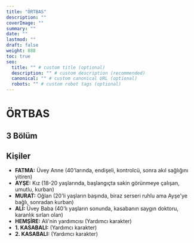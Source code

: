 ```yaml
---
title: "ÖRTBAS"
description: ""
coverImage: ""
summary: ""
date: ""
lastmod: ""
draft: false
weight: 888
toc: true
seo:
  title: "" # custom title (optional)
  description: "" # custom description (recommended)
  canonical: "" # custom canonical URL (optional)
  robots: "" # custom robot tags (optional)
---
```

# ÖRTBAS

## 3 Bölüm

## Kişiler

* **FATMA:** Üvey Anne (40'larında, endişeli, kontrolcü, sonra akıl sağlığını yitiren)
* **AYŞE:** Kız (18-20 yaşlarında, başlangıçta sakin görünmeye çalışan, umutlu, kurban)
* **MURAT:** Oğlan (20'li yaşların başında, biraz serseri ruhlu ama Ayşe'ye bağlı, sonradan kurban)
* **ALİ:** Üvey Baba (40'lı yaşların sonunda, kasabanın saygın doktoru, karanlık sırları olan)
* **HEMŞİRE:** Ali'nin yardımcısı (Yardımcı karakter)
* **1. KASABALI:** (Yardımcı karakter)
* **2. KASABALI:** (Yardımcı karakter)
